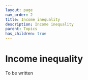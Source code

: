 ```yaml
---
layout: page
nav_order: 2
title: Income inequality
description: Income inequality
parent: Topics
has_children: true
---
```


# Income inequality

To be written